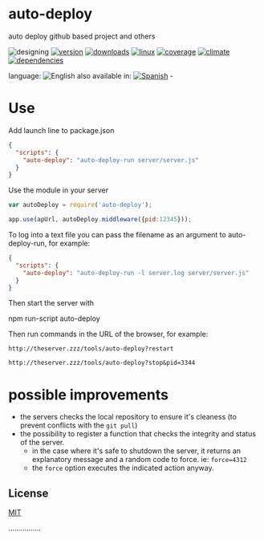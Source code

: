 # auto-deploy
auto deploy github based project and others

<!--multilang v0 en:README.md es:LEEME.md -->

![designing](https://img.shields.io/badge/stability-desgining-red.svg)
[![version](https://img.shields.io/npm/v/auto-deploy.svg)](https://npmjs.org/package/auto-deploy)
[![downloads](https://img.shields.io/npm/dm/auto-deploy.svg)](https://npmjs.org/package/auto-deploy)
[![linux](https://img.shields.io/travis/codenautas/auto-deploy/master.svg)](https://travis-ci.org/codenautas/auto-deploy)
[![coverage](https://img.shields.io/coveralls/codenautas/auto-deploy/master.svg)](https://coveralls.io/r/codenautas/auto-deploy)
[![climate](https://img.shields.io/codeclimate/github/codenautas/auto-deploy.svg)](https://codeclimate.com/github/codenautas/auto-deploy)
[![dependencies](https://img.shields.io/david/codenautas/auto-deploy.svg)](https://david-dm.org/codenautas/auto-deploy)

<!--multilang buttons-->

language: ![English](https://raw.githubusercontent.com/codenautas/multilang/master/img/lang-en.png)
also available in:
[![Spanish](https://raw.githubusercontent.com/codenautas/multilang/master/img/lang-es.png)](LEEME.md) - 

<!--lang:en-->
# Use

Add launch line to package.json

<!--lang:es--]
# Uso
Agregar la linea de inicio al package.json

[!--lang:*-->
```json
{
  "scripts": {
    "auto-deploy": "auto-deploy-run server/server.js"
  }
}

```
<!--lang:en-->

Use the module in your server

<!--lang:es--]

Usar el módulo en tu servidor

[!--lang:*-->
```js
var autoDeploy = require('auto-deploy');

app.use(apUrl, autoDeploy.middleware({pid:12345}));

```

<!--lang:en-->

To log into a text file you can pass the filename as an argument
to auto-deploy-run, for example:

<!--lang:es--]

Para guardar mensajes en un archivo de texto puedes pasarle el
archivo como argumento a auto-deploy-run, por ejemplo:

[!--lang:*-->
```json
{
  "scripts": {
    "auto-deploy": "auto-deploy-run -l server.log server/server.js"
  }
}

```

<!--lang:en-->

Then start the server with

<!--lang:es--]

Arrancar el servidor con

[!--lang:*-->

npm run-script auto-deploy

<!--lang:en-->

Then run commands in the URL of the browser, for example:

<!--lang:es--]

Luego en la URL del navegador ejecutar comandos, por ejemplo:

[!--lang:*-->

`http://theserver.zzz/tools/auto-deploy?restart`

`http://theserver.zzz/tools/auto-deploy?stop&pid=3344`

<!--lang:en-->

# possible improvements

* the servers checks the local repository to ensure it's cleaness (to prevent conflicts with the `git pull`)
* the possibility to register a function that checks the integrity and status of the server. 
  * in the case where it's safe to shutdown the server, it returns an explanatory message and a random code to force. ie: `force=4312`
  * the `force` option executes the indicated action anyway.

<!--lang:es--]

## mejoras posibles

* el servidor revisa primero que no haya nada sucio (para que no haya peligro de que dé conflictos al bajar)
* poder registrar una función que indique si es seguro matar el servidor 
  * en caso de que no sea seguro el servidor devuelve un mensaje explicando y un código aleatorio de force. Ej: `force=4312`
  * volviendo a intentar el deploy con force se hace aunque no sea seguro. 

[!--lang:en-->

## License

<!--lang:es--]

## Licencias

[!--lang:*-->

[MIT](LICENSE)

................
